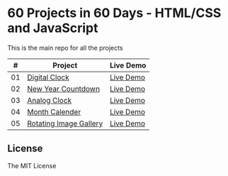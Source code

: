# 60 Projects in 60 Days - HTML/CSS and JavaScript

This is the main repo for all the projects

|  #  | Project                                                                                                                     | Live Demo                                                                         |
| :-: | --------------------------------------------------------------------------------------------------------------------------- | --------------------------------------------------------------------------------- |
| 01  | [Digital Clock](https://github.com/Shivakarka/60Days60Projects/tree/main/1.%20Digital%20Clock)                              | [Live Demo](https://codepen.io/Shivakarka-the-decoder/full/KKbPppr)
| 02  | [New Year Countdown](https://github.com/Shivakarka/60Days60Projects/tree/main/2.%20New%20Year%20Countdown)                  | [Live Demo](https://codepen.io/Shivakarka-the-decoder/full/BavBrZe)
| 03  | [Analog Clock](https://github.com/Shivakarka/60Days60Projects/tree/main/3.%20Analog%20Clock)                                | [Live Demo](https://codepen.io/Shivakarka-the-decoder/full/OJrJVLm)
| 04  | [Month Calender](https://github.com/Shivakarka/60Days60Projects/tree/main/4.%20Month%20Calender)                            | [Live Demo](https://codepen.io/Shivakarka-the-decoder/full/XWoWZgw)
| 05  | [Rotating Image Gallery](https://github.com/Shivakarka/60Days60Projects/tree/main/5.%20Rotating%20Image%20Gallery)          | [Live Demo](https://codepen.io/Shivakarka-the-decoder/full/PoXwPoR)






## License

The MIT License
